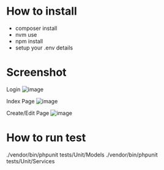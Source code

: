 # How to install
- composer install
- nvm use
- npm install
- setup your .env details

# Screenshot
Login
![image](https://github.com/saliboh/user-stores/assets/63759976/6ac2647b-95ff-41bf-ac3f-fb69c2f1186f)

Index Page
![image](https://github.com/saliboh/user-stores/assets/63759976/3da910a6-c9ab-443b-bf89-b46a9ef21c9a)

Create/Edit Page
![image](https://github.com/saliboh/user-stores/assets/63759976/ba8919ed-07c7-492d-85c4-6362b278597f)


# How to run test
./vendor/bin/phpunit tests/Unit/Models
./vendor/bin/phpunit tests/Unit/Services